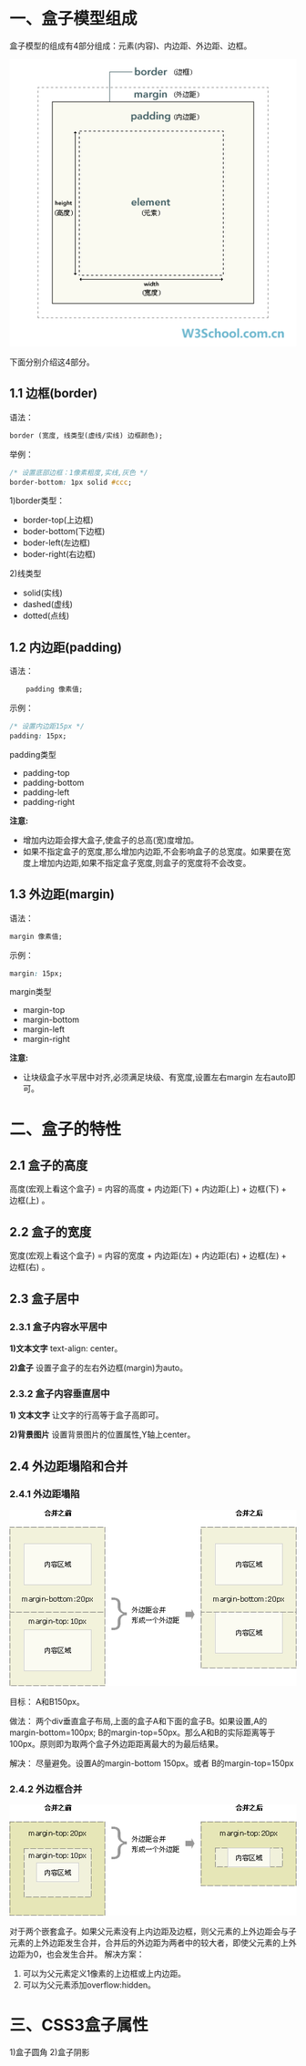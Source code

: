 # 一、盒子模型组成

盒子模型的组成有4部分组成：元素(内容)、内边距、外边距、边框。

<img src="media/box.gif"  width="700" />

下面分别介绍这4部分。

## 1.1 边框(border)

语法：
```html
border (宽度, 线类型(虚线/实线) 边框颜色);
```
举例：
```css
/* 设置底部边框：1像素粗度,实线,灰色 */
border-bottom: 1px solid #ccc;
```

1)border类型：
- border-top(上边框)
- boder-bottom(下边框)
- boder-left(左边框)
- boder-right(右边框)


2)线类型
- solid(实线)
- dashed(虚线)
- dotted(点线)

## 1.2 内边距(padding)

语法：
```css
    padding 像素值;
```

示例：
```css
/* 设置内边距15px */
padding: 15px;
```
padding类型
- padding-top
- padding-bottom
- padding-left
- padding-right

**注意:**
- 增加内边距会撑大盒子,使盒子的总高(宽)度增加。
- 如果不指定盒子的宽度,那么增加内边距,不会影响盒子的总宽度。如果要在宽度上增加内边距,如果不指定盒子宽度,则盒子的宽度将不会改变。

## 1.3 外边距(margin)
语法：
```css
margin 像素值;
```

示例：
```css
margin: 15px;
```
margin类型
- margin-top
- margin-bottom
- margin-left
- margin-right

**注意:**
- 让块级盒子水平居中对齐,必须满足块级、有宽度,设置左右margin 左右auto即可。

# 二、盒子的特性

## 2.1 盒子的高度

高度(宏观上看这个盒子) = 内容的高度 + 内边距(下) + 内边距(上) + 边框(下) + 边框(上) 。

## 2.2 盒子的宽度
宽度(宏观上看这个盒子) = 内容的宽度 + 内边距(左) + 内边距(右) + 边框(左) + 边框(右) 。

## 2.3 盒子居中
### 2.3.1 盒子内容水平居中
**1)文本文字**
text-align: center。

**2)盒子**
设置子盒子的左右外边框(margin)为auto。
### 2.3.2 盒子内容垂直居中
**1) 文本文字**
让文字的行高等于盒子高即可。

**2)背景图片**
设置背景图片的位置属性,Y轴上center。



## 2.4 外边距塌陷和合并
### 2.4.1 外边距塌陷

<img src="media/www.png" />

目标：
A和B150px。

做法：
两个div垂直盒子布局,上面的盒子A和下面的盒子B。如果设置,A的margin-bottom=100px;
B的margin-top=50px。那么A和B的实际距离等于100px。原则即为取两个盒子外边距距离最大的为最后结果。

解决：
尽量避免。设置A的margin-bottom 150px。或者 B的margin-top=150px

### 2.4.2 外边框合并
<img src="media/n.png" />

对于两个嵌套盒子。如果父元素没有上内边距及边框，则父元素的上外边距会与子元素的上外边距发生合并，合并后的外边距为两者中的较大者，即使父元素的上外边距为0，也会发生合并。
解决方案：

1. 可以为父元素定义1像素的上边框或上内边距。
2. 可以为父元素添加overflow:hidden。

# 三、CSS3盒子属性
1)盒子圆角
2)盒子阴影











